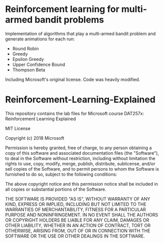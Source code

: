 # Reinforcement learning for multi-armed bandit problems

Implementation of algorithms that play a multi-armed bandit problem and generate animations for each run:
- Round Robin
- Greedy
- Epsilon Greedy
- Upper Confidence Bound
- Thompson Beta

Including Microsoft's original license.
Code was heavily modified.


# Reinforcement-Learning-Explained
This repository contains the lab files for Microsoft course DAT257x: Reinforcement Learning Explained

MIT License

Copyright (c) 2018 Microsoft

Permission is hereby granted, free of charge, to any person obtaining a copy
of this software and associated documentation files (the "Software"), to deal
in the Software without restriction, including without limitation the rights
to use, copy, modify, merge, publish, distribute, sublicense, and/or sell
copies of the Software, and to permit persons to whom the Software is
furnished to do so, subject to the following conditions:

The above copyright notice and this permission notice shall be included in all
copies or substantial portions of the Software.

THE SOFTWARE IS PROVIDED "AS IS", WITHOUT WARRANTY OF ANY KIND, EXPRESS OR
IMPLIED, INCLUDING BUT NOT LIMITED TO THE WARRANTIES OF MERCHANTABILITY,
FITNESS FOR A PARTICULAR PURPOSE AND NONINFRINGEMENT. IN NO EVENT SHALL THE
AUTHORS OR COPYRIGHT HOLDERS BE LIABLE FOR ANY CLAIM, DAMAGES OR OTHER
LIABILITY, WHETHER IN AN ACTION OF CONTRACT, TORT OR OTHERWISE, ARISING FROM,
OUT OF OR IN CONNECTION WITH THE SOFTWARE OR THE USE OR OTHER DEALINGS IN THE
SOFTWARE.


